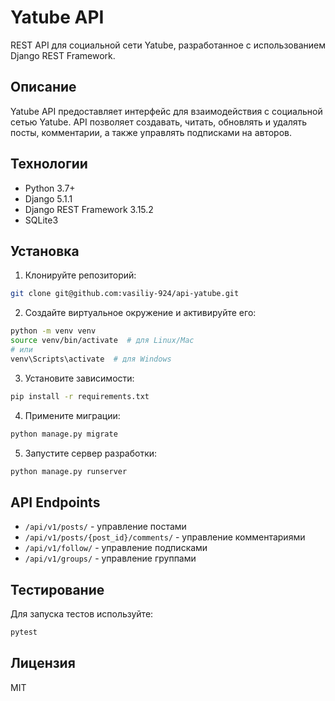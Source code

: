 # Yatube API

REST API для социальной сети Yatube, разработанное с использованием Django REST Framework.

## Описание

Yatube API предоставляет интерфейс для взаимодействия с социальной сетью Yatube. API позволяет создавать, читать, обновлять и удалять посты, комментарии, а также управлять подписками на авторов.

## Технологии

- Python 3.7+
- Django 5.1.1
- Django REST Framework 3.15.2
- SQLite3

## Установка

1. Клонируйте репозиторий:
```bash
git clone git@github.com:vasiliy-924/api-yatube.git
```

2. Создайте виртуальное окружение и активируйте его:
```bash
python -m venv venv
source venv/bin/activate  # для Linux/Mac
# или
venv\Scripts\activate  # для Windows
```

3. Установите зависимости:
```bash
pip install -r requirements.txt
```

4. Примените миграции:
```bash
python manage.py migrate
```

5. Запустите сервер разработки:
```bash
python manage.py runserver
```

## API Endpoints

- `/api/v1/posts/` - управление постами
- `/api/v1/posts/{post_id}/comments/` - управление комментариями
- `/api/v1/follow/` - управление подписками
- `/api/v1/groups/` - управление группами

## Тестирование

Для запуска тестов используйте:
```bash
pytest
```

## Лицензия

MIT
